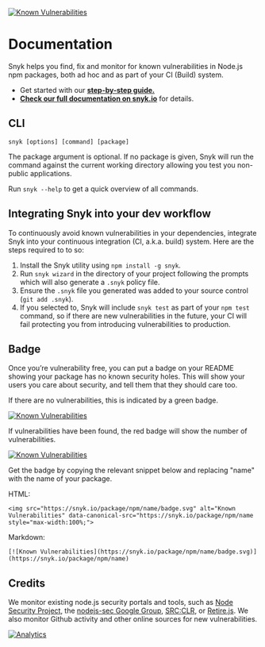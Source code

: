 [![Known Vulnerabilities](https://snyk.io/test/npm/snyk/badge.svg)](https://snyk.io/test/npm/snyk)
# Documentation

Snyk helps you find, fix and monitor for known vulnerabilities in Node.js npm packages, both ad hoc and as part of your CI (Build) system.

* Get started with our __<a href="https://snyk.io/docs/quick-start/" title="Quick start guide">step-by-step guide.</a>__
* <a href="https://snyk.io/docs/using-snyk/" title="Using Snyk">__Check our full documentation on snyk.io__</a> for details.

## CLI

```console
snyk [options] [command] [package]
```

The package argument is optional. If no package is given, Snyk will run the command against the current working directory allowing you test you non-public applications.

Run `snyk --help` to get a quick overview of all commands.

## Integrating Snyk into your dev workflow

To continuously avoid known vulnerabilities in your dependencies, integrate Snyk into your continuous integration (CI, a.k.a. build) system. Here are the steps required to to so:

1. Install the Snyk utility using `npm install -g snyk`.
2. Run `snyk wizard` in the directory of your project following the prompts which will also generate a `.snyk` policy file.
3. Ensure the `.snyk` file you generated was added to your source control (`git add .snyk`).
4. If you selected to, Snyk will include `snyk test` as part of your `npm test` command, so if there are new vulnerabilities in the future, your CI will fail protecting you from introducing vulnerabilities to production.

## Badge

Once you’re vulnerability free, you can put a badge on your README showing your package has no known security holes. This will show your users you care about security, and tell them that they should care too.

If there are no vulnerabilities, this is indicated by a green badge.

[![Known Vulnerabilities](https://snyk.io/package/npm/name/badge.svg)](https://snyk.io/package/npm/name)

If vulnerabilities have been found, the red badge will show the number of vulnerabilities.

[![Known Vulnerabilities](https://snyk.io/package/npm/jsbin/badge.svg)](https://snyk.io/package/npm/jsbin)

Get the badge by copying the relevant snippet below and replacing "name" with the name of your package.

HTML:

```
<img src="https://snyk.io/package/npm/name/badge.svg" alt="Known Vulnerabilities" data-canonical-src="https://snyk.io/package/npm/name style="max-width:100%;">
```

Markdown:

```
[![Known Vulnerabilities](https://snyk.io/package/npm/name/badge.svg)](https://snyk.io/package/npm/name)
```

## Credits

<p>We monitor existing node.js security portals and tools, such as <a href="https://nodesecurity.io/">Node Security Project</a>, the <a href="https://groups.google.com/forum/#!forum/nodejs-sec">nodejs-sec Google Group</a>, <a href="https://srcclr.com/">SRC:CLR</a>, or <a href="http://retirejs.github.io/retire.js/">Retire.js</a>. We also monitor Github activity and other online sources for new vulnerabilities.</p>

[![Analytics](https://ga-beacon.appspot.com/UA-69111857-2/Snyk/snyk?pixel)](https://snyk.io/)
